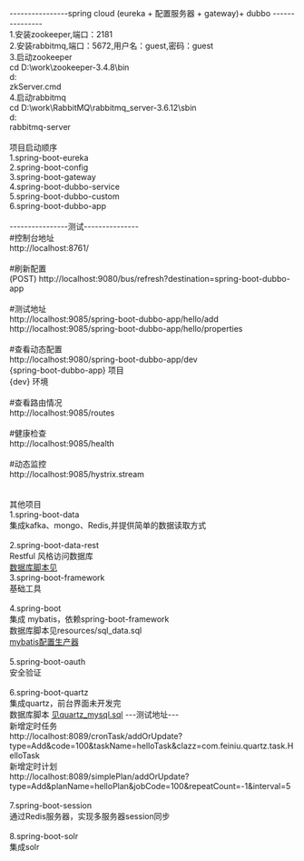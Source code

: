 
----------------spring cloud (eureka + 配置服务器 + gateway)+ dubbo --------------- </br>
1.安装zookeeper,端口：2181 </br>
2.安装rabbitmq,端口：5672,用户名：guest,密码：guest </br>
3.启动zookeeper </br>
cd D:\work\zookeeper-3.4.8\bin </br>
d: </br>
zkServer.cmd </br>
4.启动rabbitmq </br>
cd D:\work\RabbitMQ\rabbitmq_server-3.6.12\sbin </br>
d: </br>
rabbitmq-server </br>
</br>
项目启动顺序 </br>
1.spring-boot-eureka </br>
2.spring-boot-config </br>
3.spring-boot-gateway </br>
4.spring-boot-dubbo-service </br>
5.spring-boot-dubbo-custom </br>
6.spring-boot-dubbo-app	 </br>
</br>
----------------测试--------------- </br>
#控制台地址 </br>
http://localhost:8761/ </br>
</br>
#刷新配置 </br>
(POST) http://localhost:9080/bus/refresh?destination=spring-boot-dubbo-app </br>
</br>
#测试地址 </br>
http://localhost:9085/spring-boot-dubbo-app/hello/add </br>
http://localhost:9085/spring-boot-dubbo-app/hello/properties </br>
</br>
#查看动态配置 </br>
http://localhost:9080/spring-boot-dubbo-app/dev </br>
{spring-boot-dubbo-app} 项目 </br>
{dev} 环境 </br>
</br>
#查看路由情况 </br>
http://localhost:9085/routes </br>
</br>
#健康检查 </br>
http://localhost:9085/health </br>
</br>
#动态监控 </br>
http://localhost:9085/hystrix.stream </br>
</br>
</br>
其他项目 </br>
1.spring-boot-data </br>
集成kafka、mongo、Redis,并提供简单的数据读取方式 </br>
</br>
2.spring-boot-data-rest </br>
Restful 风格访问数据库 </br>
<a href="https://github.com/chen1987130/spring-boot-dubbo/blob/master/spring-boot-mybatis/src/main/resources/sql_data.sql">数据库脚本见</a>
</br>
3.spring-boot-framework </br>
基础工具 </br>
</br>
4.spring-boot </br>
集成 mybatis，依赖spring-boot-framework </br>
数据库脚本见resources/sql_data.sql </br>
<a href="https://github.com/chen1987130/generate-code">mybatis配置生产器</a> </br>
</br>
5.spring-boot-oauth </br>
安全验证 </br>
</br>
6.spring-boot-quartz </br>
集成quartz，前台界面未开发完 </br>
数据库脚本
<a href="https://github.com/chen1987130/spring-boot-dubbo/blob/master/spring-boot-quartz/doc/quartz_mysql.sql">见quartz_mysql.sql</a>
---测试地址--- </br>
新增定时任务 </br>
http://localhost:8089/cronTask/addOrUpdate?type=Add&code=100&taskName=helloTask&clazz=com.feiniu.quartz.task.HelloTask </br>
新增定时计划 </br>
http://localhost:8089/simplePlan/addOrUpdate?type=Add&planName=helloPlan&jobCode=100&repeatCount=-1&interval=5 </br>
</br>
7.spring-boot-session </br>
通过Redis服务器，实现多服务器session同步 </br>
</br>
8.spring-boot-solr </br>
集成solr </br>
</br>
